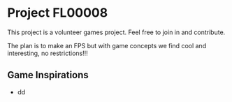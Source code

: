 # Project FL00008

This project is a volunteer games project. Feel free to join in and contribute.

The plan is to make an FPS but with game concepts we find cool and interesting, no restrictions!!!

## Game Inspirations
* dd
